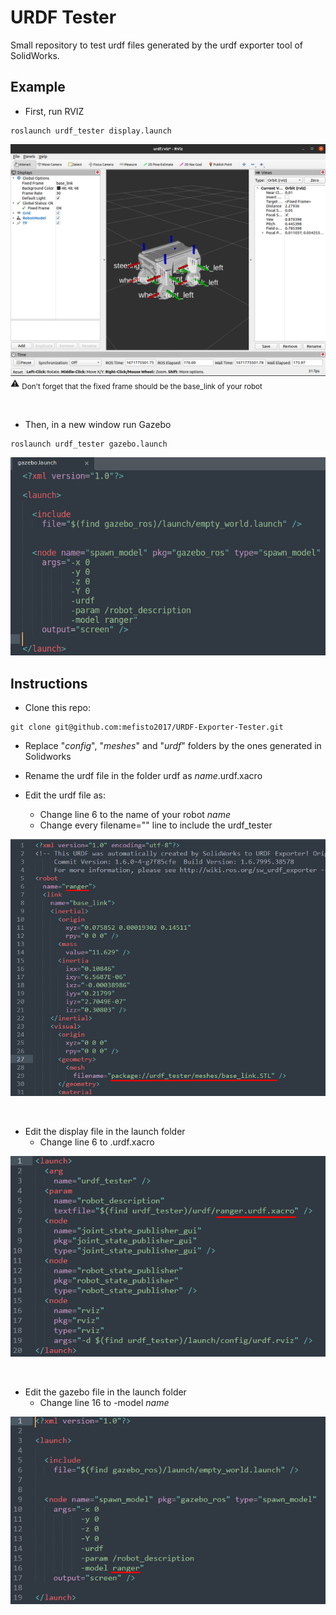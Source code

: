 # URDF Tester

Small repository to test urdf files generated by the urdf exporter tool of SolidWorks.

## Example

- First, run RVIZ
```
roslaunch urdf_tester display.launch
```
![This is an image](images/rviz.png)
:warning: <sub> Don't forget that the fixed frame should be the base_link of your robot </sub>

<br />

- Then, in a new window run Gazebo
```
roslaunch urdf_tester gazebo.launch
```
![This is an image](images/gazebo.png)

## Instructions
- Clone this repo:
```
git clone git@github.com:mefisto2017/URDF-Exporter-Tester.git
```

- Replace "*config*", "*meshes*" and "*urdf*" folders by the ones generated in Solidworks


- Rename the urdf file in the folder urdf as *name*.urdf.xacro


- Edit the urdf file as:
  - Change line 6 to the name of your robot *name*
  - Change every filename="" line to include the urdf_tester

![This is an image](images/urdf.png)

<br />

- Edit the display file in the launch folder
  - Change line 6 to <name>.urdf.xacro

![This is an image](images/display_launch.png)

<br />

- Edit the gazebo file in the launch folder
  - Change line 16 to -model *name*
  
![This is an image](images/gazebo_launch.png)

